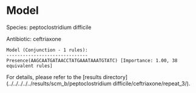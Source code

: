 
# Model

Species: peptoclostridium difficile

Antibiotic: ceftriaxone

```
Model (Conjunction - 1 rules):
------------------------------
Presence(AAGCAATGATAACCTATGAAATAAATGTATC) [Importance: 1.00, 38 equivalent rules]

```

For details, please refer to the [results directory](../../../../../results/scm_b/peptoclostridium difficile/ceftriaxone/repeat_3/).

